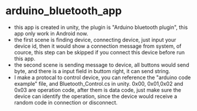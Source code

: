 # arduino_bluetooth_app
* this app is created in unity, the plugin is "Arduino bluetooth plugin", this app only work in Android now.
* the first scene is finding device, connecting device, just input your device id, then it would show a connection message from system, of cource, this step can be skipped if you connect this device before run this app.
* the second scene is sending message to device, all buttons would send byte, and there is a input field in buttom right, it can send string.
* I make a protocal to control device, you can reference the "arduino code example" file, and Bluetooth_Control.cs in unity. 0x00, 0x01,0x02 and 0x03 are operation code, after them is data code, just make sure the device can identify the operation, since the device would receive a random code in connection or disconnect. 

